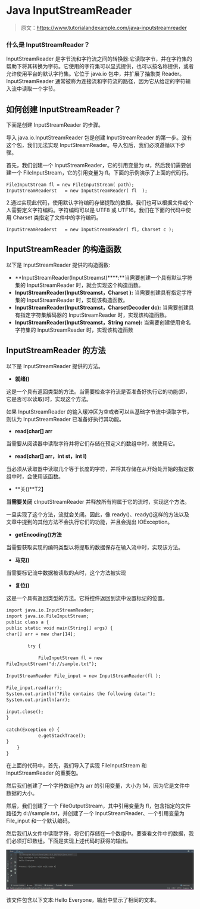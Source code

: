 # Java InputStreamReader

> 原文：<https://www.tutorialandexample.com/java-inputstreamreader>

### 什么是 InputStreamReader？

InputStreamReader 是字节流和字符流之间的转换器:它读取字节，并在字符集的帮助下将其转换为字符。它使用的字符集可以显式提供，也可以按名称提供，或者允许使用平台的默认字符集。它位于 java.io 包中，并扩展了抽象类 Reader。InputStreamReader 通常被称为连接流和字符流的路径，因为它从给定的字符输入流中读取一个字节。

## 如何创建 InputStreamReader？

下面是创建 InputStreamReader 的步骤。

导入 java.io.InputStreamReader 包是创建 InputStreamReader 的第一步。没有这个包，我们无法实现 InputStreamReader。导入包后，我们必须遵循以下步骤。

首先，我们创建一个 InputStreamReader，它的引用变量为 st，然后我们需要创建一个 FileInputStream，它的引用变量为 fl。下面的示例演示了上面的代码行。

```
FileInputStream fl = new FileInputStream( path);
InputStreamReaderst   = new InputStreamReader( fl  );
```

2.通过实现此代码，使用默认字符编码存储提取的数据。我们也可以根据文件或个人需要定义字符编码。字符编码可以是 UTF8 或 UTF16。我们在下面的代码中使用 Charset 类指定了文件中的字符编码。

```
InputStreamReaderst   = new InputStreamReader( fl, Charset c );
```

## InputStreamReader 的构造函数

以下是 InputStreamReader 提供的构造函数:

*   **InputStreamReader(InputStreamst)****:**当需要创建一个具有默认字符集的 InputStreamReader 时，就会实现这个构造函数。
*   **InputStreamReader(InputStreamst，Charset ):** 当需要创建具有指定字符集的 InputStreamReader 时，实现该构造函数。
*   **InputStreamReader(InputStreamst，CharsetDecoder dc):** 当需要创建具有指定字符集解码器的 InputStreamReader 时，实现该构造函数。
*   **InputStreamReader(InputStreamst，String name):** 当需要创建使用命名字符集的 InputStreamReader 时，实现该构造函数

## InputStreamReader 的方法

以下是 InputStreamReader 提供的方法。

*   **就绪()**

这是一个具有返回类型的方法。当需要检查字符流是否准备好执行它的功能(即，它是否可以读取)时，实现这个方法。

如果 InputStreamReader 的输入缓冲区为空或者可以从基础字节流中读取字节，则认为 InputStreamReader 已准备好执行其功能。

*   **read(char[] arr**

当需要从阅读器中读取字符并将它们存储在预定义的数组中时，就使用它。

*   **read(char[] arr，int st，int l)**

当必须从读取器中读取几个等于长度的字符，并将其存储在从开始处开始的指定数组中时，会使用该函数。

*   **关()**T2】

**当需要关闭** cInputStreamReader 并释放所有附属于它的流时，实现这个方法。

一旦实现了这个方法，流就会关闭。因此，像 ready()、ready()这样的方法以及文章中提到的其他方法不会执行它们的功能，并且会抛出 IOException。

*   **getEncoding()方法**

当需要获取实现的编码类型以将提取的数据保存在输入流中时，实现该方法。

*   **马克()**

当需要标记流中数据被读取的点时，这个方法被实现

*   **复位()**

这是一个具有返回类型的方法。它将控件返回到流中设置标记的位置。

```
import java.io.InputStreamReader;
import java.io.FileInputStream;
public class a {
public static void main(String[] args) {
char[] arr = new char[14];

        try {

            FileInputStream fl = new FileInputStream("d://sample.txt");

InputStreamReader File_input = new InputStreamReader(fl );

File_input.read(arr);
System.out.println("File contains the following data:");
System.out.println(arr);

input.close();
}

catch(Exception e) {
            e.getStackTrace();
}
    }
}
```

在上面的代码中，首先，我们导入了实现 FileInputStream 和 InputStreamReader 的重要包。

然后我们创建了一个字符数组作为 arr 的引用变量，大小为 14，因为它是文件中数据的大小。

然后，我们创建了一个 FileOutputStream，其中引用变量为 fl，包含指定的文件路径为 d://sample.txt，并创建了一个 InputStreamReader、一个引用变量为 File_input 和一个默认编码。

然后我们从文件中读取字符，将它们存储在一个数组中。要查看文件中的数据，我们必须打印数组。下面是实现上述代码时获得的输出。

![What is InputStreamReader?](img/b2a1c6debc223d1a0cf94ee65f4a5b9d.png)  

该文件包含以下文本:Hello Everyone，输出中显示了相同的文本。